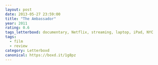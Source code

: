 ```yaml
---
layout: post 
date: 2013-05-27 23:59:00
title: "The Ambassador"
year: 2011
rating: 0.6
tags_letterboxd: documentary, Netflix, streaming, laptop, iPad, NYC
tags:
  - film
  - review
category: Letterboxd
canonical: https://boxd.it/1g8pz
---
```


